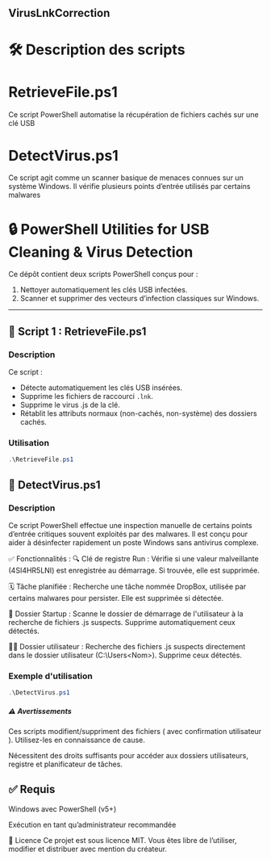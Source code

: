 ## VirusLnkCorrection
# 🛠 Description des scripts 
# RetrieveFile.ps1
Ce script PowerShell automatise la récupération de fichiers cachés sur une clé USB 
# DetectVirus.ps1 
Ce script agit comme un scanner basique de menaces connues sur un système Windows. Il vérifie plusieurs points d’entrée utilisés par certains malwares

# 🔒 PowerShell Utilities for USB Cleaning & Virus Detection

Ce dépôt contient deux scripts PowerShell conçus pour :
1. Nettoyer automatiquement les clés USB infectées.
2. Scanner et supprimer des vecteurs d’infection classiques sur Windows.

---

## 🧼 Script 1 : RetrieveFile.ps1

### Description
Ce script :
- Détecte automatiquement les clés USB insérées.
- Supprime les fichiers de raccourci `.lnk`.
- Supprime le virus .js de la clé.
- Rétablit les attributs normaux (non-cachés, non-système) des dossiers cachés.

### Utilisation
```powershell
.\RetrieveFile.ps1
```

## 🧼 DetectVirus.ps1

### Description
Ce script PowerShell effectue une inspection manuelle de certains points d’entrée critiques souvent exploités par des malwares. Il est conçu pour aider à désinfecter rapidement un poste Windows sans antivirus complexe.

✅ Fonctionnalités :
🔍 Clé de registre Run : Vérifie si une valeur malveillante (4SI4HR5LNI) est enregistrée au démarrage. Si trouvée, elle est supprimée.

🗓 Tâche planifiée : Recherche une tâche nommée DropBox, utilisée par certains malwares pour persister. Elle est supprimée si détectée.

📂 Dossier Startup : Scanne le dossier de démarrage de l'utilisateur à la recherche de fichiers .js suspects. Supprime automatiquement ceux détectés.

🧑‍💻 Dossier utilisateur : Recherche des fichiers .js suspects directement dans le dossier utilisateur (C:\Users\<Nom>). Supprime ceux détectés.

### Exemple d'utilisation
```powershell
.\DetectVirus.ps1
```

##### ⚠️ Avertissements
Ces scripts modifient/suppriment des fichiers ( avec confirmation utilisateur ). Utilisez-les en connaissance de cause.

Nécessitent des droits suffisants pour accéder aux dossiers utilisateurs, registre et planificateur de tâches.

## ✅ Requis
Windows avec PowerShell (v5+)

Exécution en tant qu’administrateur recommandée

📄 Licence
Ce projet est sous licence MIT. Vous êtes libre de l’utiliser, modifier et distribuer avec mention du créateur.
